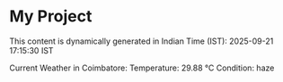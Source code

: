 # My Project

This content is dynamically generated in Indian Time (IST): 2025-09-21 17:15:30 IST


Current Weather in Coimbatore:
Temperature: 29.88 °C
Condition: haze

